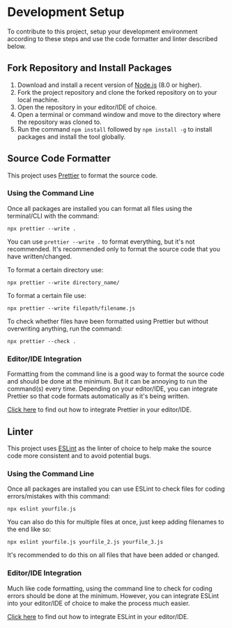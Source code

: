 # Development Setup

To contribute to this project, setup your development environment according to these steps and use the code formatter and linter described below.

## Fork Repository and Install Packages

1. Download and install a recent version of [Node.js](https://nodejs.org/en/) (8.0 or higher).
2. Fork the project repository and clone the forked repository on to your local machine.
3. Open the repository in your editor/IDE of choice.
4. Open a terminal or command window and move to the directory where the repository was cloned to.
5. Run the command `npm install` followed by `npm install -g` to install packages and install the tool globally.

## Source Code Formatter

This project uses [Prettier](https://prettier.io/) to format the source code.

### Using the Command Line

Once all packages are installed you can format all files using the terminal/CLI with the command:

```
npx prettier --write .
```

You can use `prettier --write .` to format everything, but it's not recommended. It's recommended only to format the source code that you have written/changed.

To format a certain directory use:

```
npx prettier --write directory_name/
```

To format a certain file use:

```
npx prettier --write filepath/filename.js
```

To check whether files have been formatted using Prettier but without overwriting anything, run the command:

```
npx prettier --check .
```

### Editor/IDE Integration

Formatting from the command line is a good way to format the source code and should be done at the minimum. But it can be annoying to run the command(s) every time. Depending on your editor/IDE, you can integrate Prettier so that code formats automatically as it's being written.

[Click here](https://prettier.io/docs/en/editors.html) to find out how to integrate Prettier in your editor/IDE.

## Linter

This project uses [ESLint](https://eslint.org/) as the linter of choice to help make the source code more consistent and to avoid potential bugs.

### Using the Command Line

Once all packages are installed you can use ESLint to check files for coding errors/mistakes with this command:

```
npx eslint yourfile.js
```

You can also do this for multiple files at once, just keep adding filenames to the end like so:

```
npx eslint yourfile.js yourfile_2.js yourfile_3.js
```

It's recommended to do this on all files that have been added or changed.

### Editor/IDE Integration

Much like code formatting, using the command line to check for coding errors should be done at the minimum. However, you can integrate ESLint into your editor/IDE of choice to make the process much easier.

[Click here](https://eslint.org/docs/latest/user-guide/integrations) to find out how to integrate ESLint in your editor/IDE.
